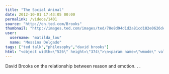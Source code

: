 ```yaml
---
title: "The Social Animal"
date: 2012-10-01 17:43:05 00:00
permalink: /videos/1401
source: "http://on.ted.com/Brooks"
thumbnail: "http://images.ted.com/images/ted/78e8d94d1d2a81cd182e0626dc8e96a43c88d760_389x292.jpg"
user:
  username: "matilda_lou"
  name: "Messina Delgado"
tags: ["ted talk","philosophy","david brooks"]
html: "<object width=\"526\" height=\"374\">\n<param name=\"wmode\" value=\"transparent\"><param name=\"movie\" value=\"http://video.ted.com/assets/player/swf/EmbedPlayer.swf\"><param name=\"allowFullScreen\" value=\"true\"><param name=\"allowScriptAccess\" value=\"always\"><param name=\"wmode\" value=\"transparent\"><param name=\"bgColor\" value=\"#ffffff\"><param name=\"flashvars\" value=\"vu=http://video.ted.com/talk/stream/2011/Blank/DavidBrooks_2011-320k.mp4&amp;su=http://images.ted.com/images/ted/tedindex/embed-posters/DavidBrooks-2011.embed_thumbnail.jpg&amp;vw=512&amp;vh=288&amp;ap=0&amp;ti=1094&amp;lang=en&amp;introDuration=15330&amp;adDuration=4000&amp;postAdDuration=830&amp;adKeys=talk=david_brooks_the_social_animal;year=2011;theme=how_the_mind_works;event=TED2011;tag=brain;tag=culture;tag=society;&amp;preAdTag=tconf.ted/embed;tile=1;sz=512x288;\"><embed src=\"http://video.ted.com/assets/player/swf/EmbedPlayer.swf\" pluginspace=\"http://www.macromedia.com/go/getflashplayer\" type=\"application/x-shockwave-flash\" wmode=\"transparent\" bgcolor=\"#ffffff\" width=\"526\" height=\"374\" allowfullscreen=\"true\" allowscriptaccess=\"always\" flashvars=\"vu=http://video.ted.com/talk/stream/2011/Blank/DavidBrooks_2011-320k.mp4&amp;su=http://images.ted.com/images/ted/tedindex/embed-posters/DavidBrooks-2011.embed_thumbnail.jpg&amp;vw=512&amp;vh=288&amp;ap=0&amp;ti=1094&amp;lang=en&amp;introDuration=15330&amp;adDuration=4000&amp;postAdDuration=830&amp;adKeys=talk=david_brooks_the_social_animal;year=2011;theme=how_the_mind_works;event=TED2011;tag=brain;tag=culture;tag=society;&amp;preAdTag=tconf.ted/embed;tile=1;sz=512x288;\"></embed></object>"
---
```


David Brooks on the relationship between reason and emotion. . .